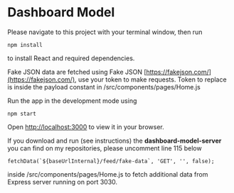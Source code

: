 # Dashboard Model

Please navigate to this project with your terminal window, then run

```
npm install
```

to install React and required dependencies.

Fake JSON data are fetched using Fake JSON [https://fakejson.com/](https://fakejson.com/), use your token to make requests.
Token to replace is inside the payload constant in /src/components/pages/Home.js

Run the app in the development mode using

```
npm start
```

Open [http://localhost:3000](http://localhost:3000) to view it in your browser.

If you download and run (see instructions) the **dashboard-model-server**
you can find on my repositories, please uncomment line 115 below

```
fetchData(`${baseUrlInternal}/feed/fake-data`, 'GET', '', false);
```

inside /src/components/pages/Home.js to fetch additional data from Express server running on port 3030.
